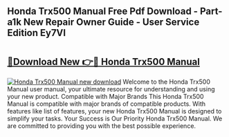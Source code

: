 ## Honda Trx500 Manual Free Pdf Download - Part-a1k New Repair Owner Guide - User Service Edition Ey7VI

# <h2><a href="http://bc66346.oget.top/?id=Honda+Trx500+Manual">🔗Download New 👉🔴 Honda Trx500 Manual</a></h2>

[![Honda Trx500 Manual new download](https://i.imgur.com/5g1atiW.png)](http://bc66346.oget.top/?id=Honda+Trx500+Manual)
Welcome to the Honda Trx500 Manual user manual, your ultimate resource for understanding and using your new product. Compatible with Major Brands This Honda Trx500 Manual is compatible with major brands of compatible products. With features like list of features, your new Honda Trx500 Manual is designed to simplify your tasks. Your Success is Our Priority Honda Trx500 Manual. We are committed to providing you with the best possible experience.
